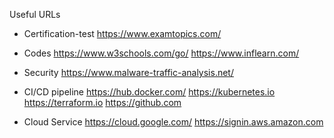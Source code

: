 Useful URLs

- Certification-test
https://www.examtopics.com/

- Codes
https://www.w3schools.com/go/
https://www.inflearn.com/

- Security
https://www.malware-traffic-analysis.net/

- CI/CD pipeline
https://hub.docker.com/
https://kubernetes.io
https://terraform.io
https://github.com

- Cloud Service
https://cloud.google.com/
https://signin.aws.amazon.com